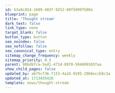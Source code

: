 ```yaml
---
id: b3a8c854-1699-4037-9252-08f50097b08a
blueprint: page
title: 'Thought stream'
dark_text: false
link_type: none
target_blank: false
button_type: button
seo_noindex: false
seo_nofollow: false
seo_canonical_type: entry
sitemap_change_frequency: weekly
sitemap_priority: 0.5
parent: 00bdbfca-5ad1-471d-8970-584609103faa
show_child_pages: false
updated_by: a675cf36-f153-4a24-9195-29b6eccb8c3a
updated_at: 1713435420
template: news/thought-stream
---
```


